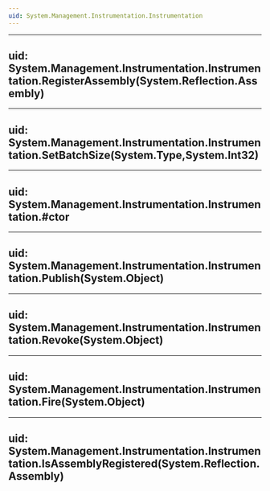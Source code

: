 ```yaml
---
uid: System.Management.Instrumentation.Instrumentation
---
```


---
uid: System.Management.Instrumentation.Instrumentation.RegisterAssembly(System.Reflection.Assembly)
---

---
uid: System.Management.Instrumentation.Instrumentation.SetBatchSize(System.Type,System.Int32)
---

---
uid: System.Management.Instrumentation.Instrumentation.#ctor
---

---
uid: System.Management.Instrumentation.Instrumentation.Publish(System.Object)
---

---
uid: System.Management.Instrumentation.Instrumentation.Revoke(System.Object)
---

---
uid: System.Management.Instrumentation.Instrumentation.Fire(System.Object)
---

---
uid: System.Management.Instrumentation.Instrumentation.IsAssemblyRegistered(System.Reflection.Assembly)
---
